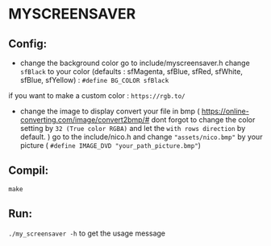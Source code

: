 # MYSCREENSAVER

## Config:

- change the background color
go to include/myscreensaver.h
change `sfBlack` to your color (defaults : sfMagenta, sfBlue, sfRed, sfWhite,
sfBlue, sfYellow) : `#define BG_COLOR sfBlack`

if you want to make a custom color : `https://rgb.to/`

- change the image to display
convert your file in bmp ( https://online-converting.com/image/convert2bmp/#
dont forgot to change the color setting by `32 (True color RGBA)` and let the
`with rows direction` by default. )
go to the include/nico.h and change `"assets/nico.bmp"` by your picture (
`#define IMAGE_DVD "your_path_picture.bmp"`)

## Compil:

`make`

## Run:

`./my_screensaver -h` to get the usage message
